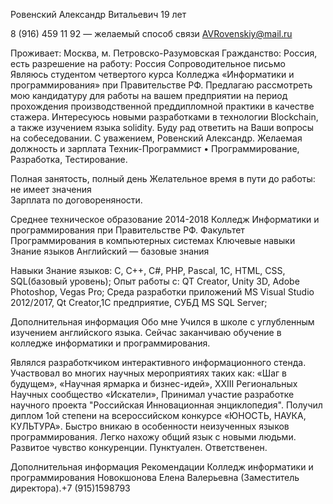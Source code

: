 Ровенский Александр Витальевич
19 лет

8 (916) 459 11 92 — желаемый способ связи
AVRovenskiy@mail.ru

Проживает: Москва, м. Петровско-Разумовская
Гражданство: Россия, есть разрешение на работу: Россия
Сопроводительное письмо
Являюсь студентом четвертого курса Колледжа «Информатики и программирования» при Правительстве РФ. 
Предлагаю рассмотреть мою кандидатуру для работы на вашем предприятии на период прохождения производственной преддипломной практики в качестве стажера. Интересуюсь новыми разработками в технологии Blockchain, а также изучением языка solidity.
Буду рад ответить на Ваши вопросы на собеседовании.
С уважением, Ровенский Александр.
Желаемая должность и зарплата
Техник-Программист
• Программирование, Разработка, Тестирование.

Полная занятость, полный день
Желательное время в пути до работы: не имеет значения	
	Зарплата по договореняности.

Среднее техническое образование
2014-2018	Колледж Информатики и программирования при Правительстве РФ.
Факультет Программирования в компьютерных системах
Ключевые навыки
Знание языков	Английский — базовые знания 

Навыки	Знание языков: С, С++, C#, PHP, Pascal, 1C, HTML, CSS, SQL(базовый уровень);
Опыт работы с: QT Creator, Unity 3D, Adobe Photoshop, Vegas Pro;
Среда разработки приложений MS Visual Studio 2012/2017, Qt Creator,1C предприятие,
СУБД MS SQL Server;

Дополнительная информация
Обо мне	Учился в школе с углубленным изучением английского языка. Сейчас заканчиваю обучение в колледже информатики и программирования.

Являлся разработкчиком интерактивного информационного стенда. Участвовал во многих научных мероприятиях таких как: «Шаг в будущем», «Научная ярмарка и бизнес-идей», XXIII Региональных Научных сообщество «Искатели», Принимал участие разработке научного проекта "Российская Инновационная энциклопедия". Получил диплом 1ой степени на всероссийском конкурсе «ЮНОСТЬ, НАУКА, КУЛЬТУРА». 
Быстро вникаю в особенности неизученных языков программирования. Легко нахожу общий язык с новыми людьми. Развитое чувство конкуренции. Пунктуален. Ответственен. 

Дополнительная информация
Рекомендации	Колледж информатики и программирования 
Новокшонова Елена Валерьевна (Заместитель директора).+7 (915)1598793

